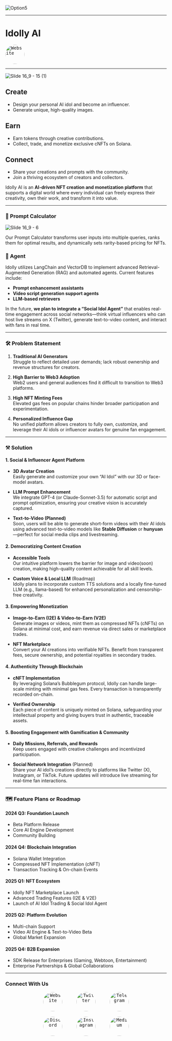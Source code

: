 ![Option5](https://github.com/user-attachments/assets/b63d5d77-8d85-4aaf-b05c-10dcffcedb70)

---

# Idolly AI

<a href="https://idolly.ai/home" style="text-decoration: none;">
  <kbd>
    <img src="https://github.com/user-attachments/assets/58a47e90-1fb1-43df-9959-9a2f4886f1f0" alt="Website" width="60" height="60" style="border-radius: 50%;">
  </kbd>
</a>

---

![Slide 16_9 - 15 (1)](https://github.com/user-attachments/assets/cd6a50b3-2803-4ead-8f0b-a316ed6e2aef)

## Create

- Design your personal AI idol and become an influencer.  
- Generate unique, high-quality images.

## Earn

- Earn tokens through creative contributions.  
- Collect, trade, and monetize exclusive cNFTs on Solana.

## Connect

- Share your creations and prompts with the community.  
- Join a thriving ecosystem of creators and collectors.

Idolly AI is an **AI-driven NFT creation and monetization platform** that supports a digital world where every individual can freely express their creativity, own their work, and transform it into value.

---

### 🧮 Prompt Calculator

![Slide 16_9 - 6](https://github.com/user-attachments/assets/c2677ac6-92f9-44f5-961c-b335d42c5992)

Our Prompt Calculator transforms user inputs into multiple queries, ranks them for optimal results, and dynamically sets rarity-based pricing for NFTs.

### 🤖 Agent

Idolly utilizes LangChain and VectorDB to implement advanced Retrieval-Augmented Generation (RAG) and automated agents. Current features include:

- **Prompt enhancement assistants**  
- **Video script generation support agents**  
- **LLM-based retrievers**  

In the future, **we plan to integrate a “Social Idol Agent”** that enables real-time engagement across social networks—think virtual influencers who can host live streams on X (Twitter), generate text-to-video content, and interact with fans in real time.

---

### 🛠️ Problem Statement

1. **Traditional AI Generators**  
   Struggle to reflect detailed user demands; lack robust ownership and revenue structures for creators.

2. **High Barrier to Web3 Adoption**  
   Web2 users and general audiences find it difficult to transition to Web3 platforms.

3. **High NFT Minting Fees**  
   Elevated gas fees on popular chains hinder broader participation and experimentation.

4. **Personalized Influence Gap**  
   No unified platform allows creators to fully own, customize, and leverage their AI idols or influencer avatars for genuine fan engagement.

---

### ⚒️ Solution

#### 1. Social & Influencer Agent Platform

- **3D Avatar Creation**  
  Easily generate and customize your own “AI Idol” with our 3D or face-model avatars.

- **LLM Prompt Enhancement**  
  We integrate GPT-4 (or Claude-Sonnet-3.5) for automatic script and prompt optimization, ensuring your creative vision is accurately captured.

- **Text-to-Video (Planned)**  
  Soon, users will be able to generate short-form videos with their AI idols using advanced text-to-video models like **Stable Diffusion** or **hunyuan**—perfect for social media clips and livestreaming.

#### 2. Democratizing Content Creation

- **Accessible Tools**  
  Our intuitive platform lowers the barrier for image and video(soon) creation, making high-quality content achievable for all skill levels.

- **Custom Voice & Local LLM** (Roadmap)  
  Idolly plans to incorporate custom TTS solutions and a locally fine-tuned LLM (e.g., llama-based) for enhanced personalization and censorship-free creativity.

#### 3. Empowering Monetization

- **Image-to-Earn (I2E) & Video-to-Earn (V2E)**  
  Generate images or videos, mint them as compressed NFTs (cNFTs) on Solana at minimal cost, and earn revenue via direct sales or marketplace trades.

- **NFT Marketplace**  
  Convert your AI creations into verifiable NFTs. Benefit from transparent fees, secure ownership, and potential royalties in secondary trades.

#### 4. Authenticity Through Blockchain

- **cNFT Implementation**  
  By leveraging Solana’s Bubblegum protocol, Idolly can handle large-scale minting with minimal gas fees. Every transaction is transparently recorded on-chain.

- **Verified Ownership**  
  Each piece of content is uniquely minted on Solana, safeguarding your intellectual property and giving buyers trust in authentic, traceable assets.

#### 5. Boosting Engagement with Gamification & Community

- **Daily Missions, Referrals, and Rewards**  
  Keep users engaged with creative challenges and incentivized participation.

- **Social Network Integration** (Planned)  
  Share your AI idol’s creations directly to platforms like Twitter (X), Instagram, or TikTok. Future updates will introduce live streaming for real-time fan interactions.

---

### 🗺️ Feature Plans or Roadmap

#### **2024 Q3: Foundation Launch**
- Beta Platform Release  
- Core AI Engine Development  
- Community Building  

#### **2024 Q4: Blockchain Integration**
- Solana Wallet Integration  
- Compressed NFT Implementation (cNFT)  
- Transaction Tracking & On-chain Events  

#### **2025 Q1: NFT Ecosystem**
- Idolly NFT Marketplace Launch  
- Advanced Trading Features (I2E & V2E)  
- Launch of AI Idol Trading & Social Idol Agent  

#### **2025 Q2: Platform Evolution**
- Multi-chain Support  
- Video AI Engine & Text-to-Video Beta  
- Global Market Expansion  

#### **2025 Q4: B2B Expansion**
- SDK Release for Enterprises (Gaming, Webtoon, Entertainment)  
- Enterprise Partnerships & Global Collaborations  

---

### Connect With Us

<p align="center">
  <a href="https://idolly.ai/home" style="text-decoration: none;">
    <kbd>
      <img src="https://github.com/user-attachments/assets/58a47e90-1fb1-43df-9959-9a2f4886f1f0" alt="Website" width="60" height="60" style="border-radius: 50%;">
    </kbd>
  </a>
  &nbsp;&nbsp;&nbsp;&nbsp;&nbsp;&nbsp;&nbsp;&nbsp;
  <a href="https://twitter.com/idolly_AI" style="text-decoration: none;">
    <kbd>
      <img src="https://github.com/user-attachments/assets/74d12075-c680-41d9-9d99-b4157983c79c" alt="Twitter" width="60" height="60" style="border-radius: 50%;">
    </kbd>
  </a>
  &nbsp;&nbsp;&nbsp;&nbsp;&nbsp;&nbsp;&nbsp;&nbsp;
  <a href="https://t.me/idollyai_official" style="text-decoration: none;">
    <kbd>
      <img src="https://github.com/user-attachments/assets/f06f7f40-b23b-4032-9c50-bcf040800135" alt="Telegram" width="60" height="60" style="border-radius: 50%;">
    </kbd>
  </a>
</p>

<p align="center">
  <a href="https://discord.gg/H3Msa8ZwVJ" style="text-decoration: none;">
    <kbd>
      <img src="https://github.com/user-attachments/assets/203f48ef-2bd1-4472-8a89-dcf82f508f67" alt="Discord" width="60" height="60" style="border-radius: 50%;">
    </kbd>
  </a>
  &nbsp;&nbsp;&nbsp;&nbsp;&nbsp;&nbsp;&nbsp;&nbsp;
  <a href="https://www.instagram.com/idolly.ai/" style="text-decoration: none;">
    <kbd>
      <img src="https://github.com/user-attachments/assets/adb11016-535b-4f47-a949-d59e3cc4fc95" alt="Instagram" width="60" height="60" style="border-radius: 50%;">
    </kbd>
  </a>
  &nbsp;&nbsp;&nbsp;&nbsp;&nbsp;&nbsp;&nbsp;&nbsp;
  <a href="https://medium.com/@idollymarketing" style="text-decoration: none;">
    <kbd>
      <img src="https://upload.wikimedia.org/wikipedia/commons/e/ec/Medium_logo_Monogram.svg" alt="Medium" width="60" height="60" style="border-radius: 50%;">
    </kbd>
  </a>
</p>
